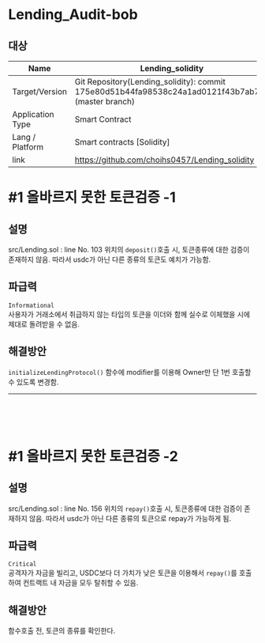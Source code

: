 
# Lending_Audit-bob
## 대상
|Name |Lending_solidity|
|--|--|
|Target/Version|Git Repository(Lending_solidity): commit 175e80d51b44fa98538c24a1ad0121f43b7ab7c4 (master branch)|
|Application Type | Smart Contract|
|Lang / Platform | Smart contracts [Solidity] |
|link | https://github.com/choihs0457/Lending_solidity

   

# #1 올바르지 못한 토큰검증 -1
## 설명
src/Lending.sol : line No. 103 위치의 ```deposit()```호출 시, 토큰종류에 대한 검증이 존재하지 않음.
따라서 usdc가 아닌 다른 종류의 토큰도 예치가 가능함.



## 파급력 
```Informational ```   
사용자가 거래소에서 취급하지 않는 타입의 토큰을 이더와 함께 실수로 이체했을 시에 제대로 돌려받을 수 없음. 

## 해결방안
```initializeLendingProtocol()``` 함수에 modifier를 이용해 Owner만 단 1번 호출할 수 있도록 변경함.



---   
<br>
<br>
<br>


# #1 올바르지 못한 토큰검증 -2
## 설명
src/Lending.sol : line No. 156 위치의 ```repay()```호출 시, 토큰종류에 대한 검증이 존재하지 않음.
따라서 usdc가 아닌 다른 종류의 토큰으로 repay가 가능하게 됨.



## 파급력 
```Critical ```   
공격자가 자금을 빌리고, USDC보다 더 가치가 낮은 토큰을 이용해서 ```repay()```를 호출하여 컨트랙트 내 자금을 모두 탈취할 수 있음.

## 해결방안
함수호출 전, 토큰의 종류를 확인한다.


